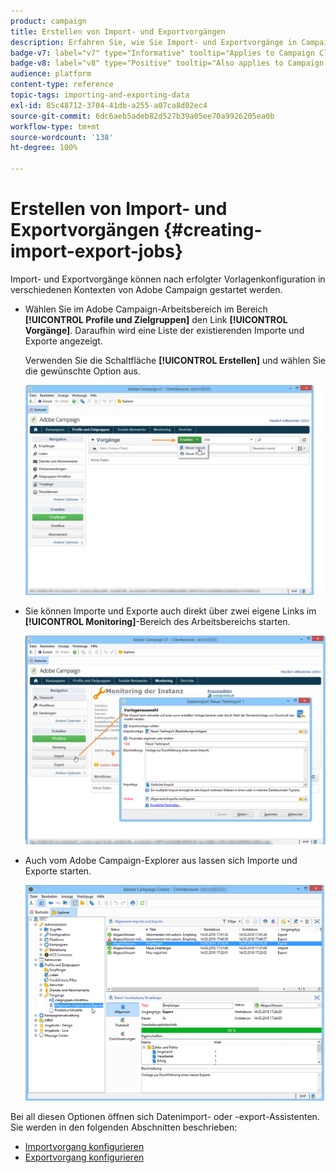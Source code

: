 ```yaml
---
product: campaign
title: Erstellen von Import- und Exportvorgängen
description: Erfahren Sie, wie Sie Import- und Exportvorgänge in Campaign erstellen.
badge-v7: label="v7" type="Informative" tooltip="Applies to Campaign Classic v7"
badge-v8: label="v8" type="Positive" tooltip="Also applies to Campaign v8"
audience: platform
content-type: reference
topic-tags: importing-and-exporting-data
exl-id: 85c48712-3704-41db-a255-a07ca8d02ec4
source-git-commit: 6dc6aeb5adeb82d527b39a05ee70a9926205ea0b
workflow-type: tm+mt
source-wordcount: '138'
ht-degree: 100%

---
```


# Erstellen von Import- und Exportvorgängen {#creating-import-export-jobs}



Import- und Exportvorgänge können nach erfolgter Vorlagenkonfiguration in verschiedenen Kontexten von Adobe Campaign gestartet werden.

* Wählen Sie im Adobe Campaign-Arbeitsbereich im Bereich **[!UICONTROL Profile und Zielgruppen]** den Link **[!UICONTROL Vorgänge]**. Daraufhin wird eine Liste der existierenden Importe und Exporte angezeigt.

   Verwenden Sie die Schaltfläche **[!UICONTROL Erstellen]** und wählen Sie die gewünschte Option aus.

   ![](assets/s_ncs_user_import_from_home.png)

* Sie können Importe und Exporte auch direkt über zwei eigene Links im **[!UICONTROL Monitoring]**-Bereich des Arbeitsbereichs starten.

   ![](assets/s_ncs_user_import_from_production.png)

* Auch vom Adobe Campaign-Explorer aus lassen sich Importe und Exporte starten.

   ![](assets/s_ncs_user_export_wizard_launch_from_menu.png)


Bei all diesen Optionen öffnen sich Datenimport- oder -export-Assistenten. Sie werden in den folgenden Abschnitten beschrieben:

* [Importvorgang konfigurieren](../../platform/using/executing-import-jobs.md)
* [Exportvorgang konfigurieren](../../platform/using/executing-export-jobs.md)
